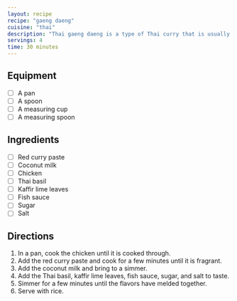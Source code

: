 ```yaml
---
layout: recipe
recipe: "gaeng daeng"
cuisine: "thai"
description: "Thai gaeng daeng is a type of Thai curry that is usually made with red curry paste, coconut milk, and chicken."
servings: 4
time: 30 minutes
---
```


## Equipment
- [ ] A pan
- [ ] A spoon
- [ ] A measuring cup
- [ ] A measuring spoon

## Ingredients
- [ ] Red curry paste
- [ ] Coconut milk
- [ ] Chicken
- [ ] Thai basil
- [ ] Kaffir lime leaves
- [ ] Fish sauce
- [ ] Sugar
- [ ] Salt

## Directions
1. In a pan, cook the chicken until it is cooked through.
2. Add the red curry paste and cook for a few minutes until it is fragrant.
3. Add the coconut milk and bring to a simmer.
4. Add the Thai basil, kaffir lime leaves, fish sauce, sugar, and salt to taste.
5. Simmer for a few minutes until the flavors have melded together.
6. Serve with rice.
